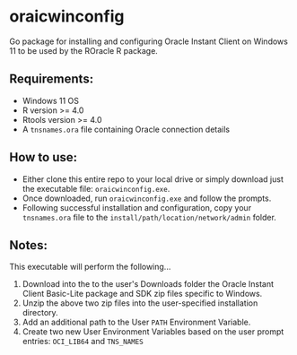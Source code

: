 # oraicwinconfig
Go package for installing and configuring Oracle Instant Client on Windows 11 to be used by the ROracle R package.

## Requirements:

  + Windows 11 OS
  + R version >= 4.0
  + Rtools version >= 4.0
  + A `tnsnames.ora` file containing Oracle connection details

## How to use:

  + Either clone this entire repo to your local drive or simply download just the executable file: `oraicwinconfig.exe`.
  + Once downloaded, run `oraicwinconfig.exe` and follow the prompts.
  + Following successful installation and configuration, copy your `tnsnames.ora` file to the `install/path/location/network/admin` folder.

## Notes:

This executable will perform the following...
  1. Download into the to the user's Downloads folder the Oracle Instant Client Basic-Lite package and SDK zip files specific to Windows.
  2. Unzip the above two zip files into the user-specified installation directory.
  3. Add an additional path to the User `PATH` Environment Variable.
  4. Create two new User Environment Variables based on the user prompt entries: `OCI_LIB64` and `TNS_NAMES`
  